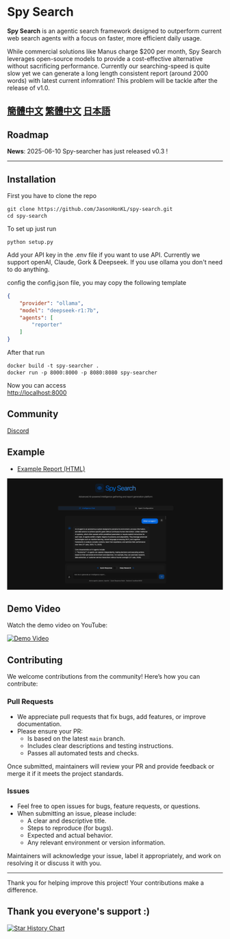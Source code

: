 # Spy Search

**Spy Search** is an agentic search framework designed to outperform current web search agents with a focus on faster, more efficient daily usage.

While commercial solutions like Manus charge $200 per month, Spy Search leverages open-source models to provide a cost-effective alternative without sacrificing performance.
Currently our searching-speed is quite slow yet we can generate a long length consistent report (around 2000 words) with latest current infomration! This problem will be tackle after the release of v1.0. 

[簡體中文](./docs/ch_simplify.md) 
[繁體中文](./docs/ch_complex.md)
[日本語](./docs/jap.md)
---

## Roadmap
**News**: 2025-06-10 Spy-searcher has just released v0.3 ! 

---

## Installation
First you have to clone the repo
```shell
git clone https://github.com/JasonHonKL/spy-search.git
cd spy-search
```

To set up just run 
```shell
python setup.py
```

Add your API key in the .env file if you want to use API. Currently we support openAI, Claude, Gork & Deepseek. If you use ollama you don't need to do anything. 

config the config.json file, you may copy the following template
```json
{
    "provider": "ollama",
    "model": "deepseek-r1:7b",
    "agents": [
        "reporter"
    ]
}
```

After that run 
```shell
docker build -t spy-searcher .   
docker run -p 8000:8000 -p 8080:8080 spy-searcher
```

Now you can access  
[http://localhost:8000](http://localhost:8000)


## Community 
[Discord](https://discord.gg/rrsMgBdJJt)


## Example 

- [Example Report (HTML)](./docs/examples/example_report.html)

![Example Search](./docs/examples/example_search.png)

## Demo Video

Watch the demo video on YouTube:

[![Demo Video](https://img.youtube.com/vi/Dgb33BHtRwQ/0.jpg)](https://youtu.be/Dgb33BHtRwQ)

## Contributing

We welcome contributions from the community! Here’s how you can contribute:

### Pull Requests

- We appreciate pull requests that fix bugs, add features, or improve documentation.
- Please ensure your PR:
  - Is based on the latest `main` branch.
  - Includes clear descriptions and testing instructions.
  - Passes all automated tests and checks.

Once submitted, maintainers will review your PR and provide feedback or merge it if it meets the project standards.

### Issues

- Feel free to open issues for bugs, feature requests, or questions.
- When submitting an issue, please include:
  - A clear and descriptive title.
  - Steps to reproduce (for bugs).
  - Expected and actual behavior.
  - Any relevant environment or version information.

Maintainers will acknowledge your issue, label it appropriately, and work on resolving it or discuss it with you.

---

Thank you for helping improve this project! Your contributions make a difference.


## Thank you everyone's support :) 
[![Star History Chart](https://api.star-history.com/svg?repos=JasonHonKL/spy-search&type=Date)](https://star-history.com/#JasonHonKL/spy-search&Date)
